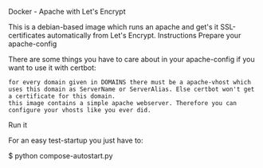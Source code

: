Docker - Apache with Let's Encrypt

This is a debian-based image which runs an apache and get's it SSL-certificates automatically from Let's Encrypt.
Instructions
Prepare your apache-config

There are some things you have to care about in your apache-config if you want to use it with certbot:

    for every domain given in DOMAINS there must be a apache-vhost which uses this domain as ServerName or ServerAlias. Else certbot won't get a certificate for this domain.
    this image contains a simple apache webserver. Therefore you can configure your vhosts like you ever did.

Run it

For an easy test-startup you just have to:

$ python compose-autostart.py
